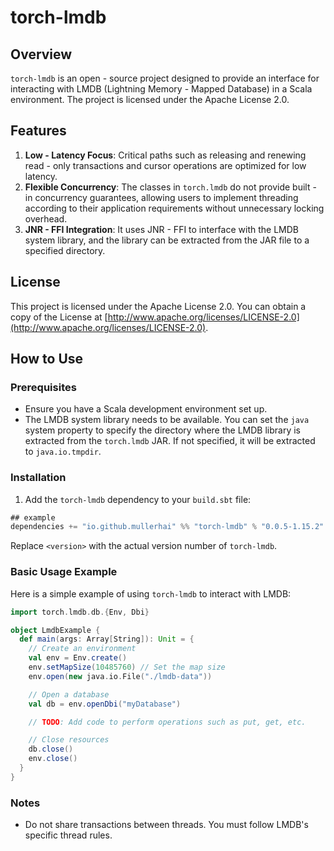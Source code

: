 # torch-lmdb

## Overview
`torch-lmdb` is an open - source project designed to provide an interface for interacting with LMDB (Lightning Memory - Mapped Database) in a Scala environment. The project is licensed under the Apache License 2.0.

## Features
1. **Low - Latency Focus**: Critical paths such as releasing and renewing read - only transactions and cursor operations are optimized for low latency.
2. **Flexible Concurrency**: The classes in `torch.lmdb` do not provide built - in concurrency guarantees, allowing users to implement threading according to their application requirements without unnecessary locking overhead.
3. **JNR - FFI Integration**: It uses JNR - FFI to interface with the LMDB system library, and the library can be extracted from the JAR file to a specified directory.

## License
This project is licensed under the Apache License 2.0. You can obtain a copy of the License at [http://www.apache.org/licenses/LICENSE-2.0](http://www.apache.org/licenses/LICENSE-2.0).

## How to Use
### Prerequisites
- Ensure you have a Scala development environment set up.
- The LMDB system library needs to be available. You can set the `java` system property to specify the directory where the LMDB library is extracted from the `torch.lmdb` JAR. If not specified, it will be extracted to `java.io.tmpdir`.

### Installation
1. Add the `torch-lmdb` dependency to your `build.sbt` file:
```scala
## example
dependencies += "io.github.mullerhai" %% "torch-lmdb" % "0.0.5-1.15.2"
```
Replace `<version>` with the actual version number of `torch-lmdb`.

### Basic Usage Example
Here is a simple example of using `torch-lmdb` to interact with LMDB:
```scala
import torch.lmdb.db.{Env, Dbi}

object LmdbExample {
  def main(args: Array[String]): Unit = {
    // Create an environment
    val env = Env.create()
    env.setMapSize(10485760) // Set the map size
    env.open(new java.io.File("./lmdb-data"))

    // Open a database
    val db = env.openDbi("myDatabase")

    // TODO: Add code to perform operations such as put, get, etc.

    // Close resources
    db.close()
    env.close()
  }
}
```

### Notes
- Do not share transactions between threads. You must follow LMDB's specific thread rules.
